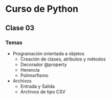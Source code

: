 # Curso de Python
## Clase 03
### Temas

- Programación orientada a objetos 
  - Creación de clases, atributos y métodos
  - Decorador @property
  - Herencia
  - Polimorfismo
- Archivos
  - Entrada y Salida
  - Archivos de tipo CSV


